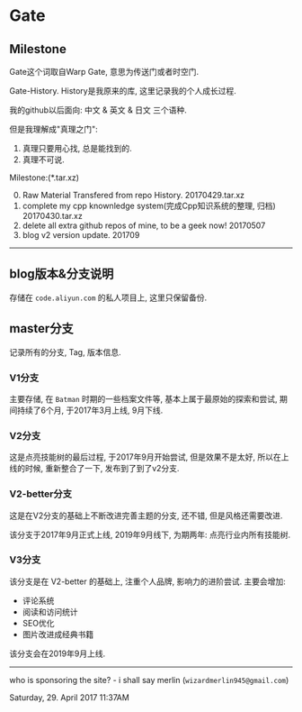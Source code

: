 # Gate

## Milestone
Gate这个词取自Warp Gate, 意思为传送门或者时空门.

Gate-History. History是我原来的库, 这里记录我的个人成长过程.

我的github以后面向: 中文 & 英文 & 日文 三个语种.



但是我理解成"真理之门":

1. 真理只要用心找, 总是能找到的.
2. 真理不可说.


Milestone:(*.tar.xz)

0. Raw Material Transfered from repo History.  20170429.tar.xz
1. complete my cpp knownledge system(完成Cpp知识系统的整理, 归档)   20170430.tar.xz
2. delete all extra github repos of mine, to be a geek now!  20170507
3. blog v2 version update. 201709



---

## blog版本&分支说明


存储在 `code.aliyun.com` 的私人项目上, 这里只保留备份.

## master分支

记录所有的分支, Tag, 版本信息.




### V1分支

主要存储, 在 `Batman` 时期的一些档案文件等, 基本上属于最原始的探索和尝试, 期间持续了6个月, 于2017年3月上线, 9月下线. 



### V2分支

这是点亮技能树的最后过程, 于2017年9月开始尝试, 但是效果不是太好, 所以在上线的时候, 重新整合了一下, 发布到了到了v2分支.



### V2-better分支

这是在V2分支的基础上不断改进完善主题的分支, 还不错, 但是风格还需要改进.

该分支于2017年9月正式上线, 2019年9月线下, 为期两年: 点亮行业内所有技能树.



### V3分支

该分支是在 V2-better 的基础上, 注重个人品牌, 影响力的进阶尝试.
主要会增加:
* 评论系统
* 阅读和访问统计
* SEO优化
* 图片改进成经典书籍

该分支会在2019年9月上线.














---
who is sponsoring the site? - i shall say merlin (`wizardmerlin945@gmail.com`)


Saturday, 29. April 2017 11:37AM
